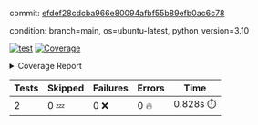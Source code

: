 commit: [efdef28cdcba966e80094afbf55b89efb0ac6c78](https://github.com/rcmdnk/python-template/tree/efdef28cdcba966e80094afbf55b89efb0ac6c78)

condition: branch=main, os=ubuntu-latest, python_version=3.10

[![test](https://github.com/rcmdnk/python-template/actions/workflows/test.yml/badge.svg)](https://github.com/rcmdnk/python-template/actions/runs/10656458172)
<a href="https://github.com/rcmdnk/python-template/blob/efdef28cdcba966e80094afbf55b89efb0ac6c78/README.md"><img alt="Coverage" src="https://img.shields.io/badge/Coverage-100%25-brightgreen.svg" /></a><details><summary>Coverage Report </summary><table><tr><th>File</th><th>Stmts</th><th>Miss</th><th>Cover</th></tr><tbody><tr><td><b>TOTAL</b></td><td><b>4</b></td><td><b>0</b></td><td><b>100%</b></td></tr></tbody></table></details>

| Tests | Skipped | Failures | Errors | Time |
| ----- | ------- | -------- | -------- | ------------------ |
| 2 | 0 :zzz: | 0 :x: | 0 :fire: | 0.828s :stopwatch: |

